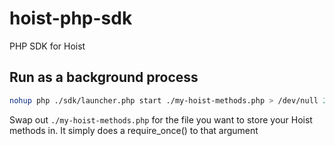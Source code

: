 # hoist-php-sdk
PHP SDK for Hoist

## Run as a background process
```bash
nohup php ./sdk/launcher.php start ./my-hoist-methods.php > /dev/null 2>&1 & echo $!
```

Swap out `./my-hoist-methods.php` for the file you want to store your Hoist methods in. It simply does a require_once() to that argument